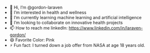 - 👋 Hi, I’m @gordon-laraven
- 👀 I’m interested in health and wellness
- 🌱 I’m currently learning machine learning and artificial intelligence
- 💞️ I’m looking to collaborate on innovative health projects
- 📫 How to reach me linkedIn: https://www.linkedin.com/in/laraven-gordon/
- 😄 Favorite Color: Pink
- ⚡ Fun fact: I turned down a job offer from NASA at age 18 years old.

<!---
gordon-laraven/gordon-laraven is a ✨ special ✨ repository because its `README.md` (this file) appears on your GitHub profile.
You can click the Preview link to take a look at your changes.
--->
